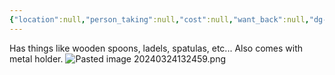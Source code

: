 ```yaml
---
{"location":null,"person_taking":null,"cost":null,"want_back":null,"dg-publish":true,"dg-path":"Stuff/Cooking Tools.md","permalink":"/stuff/cooking-tools/","dgPassFrontmatter":true}
---
```


Has things like wooden spoons, ladels, spatulas, etc...
Also comes with metal holder.
![Pasted image 20240324132459.png](/img/user/Attachments/Pasted%20image%2020240324132459.png)